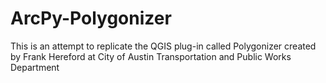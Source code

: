 # ArcPy-Polygonizer
This is an attempt to replicate the QGIS plug-in called Polygonizer created by Frank Hereford at City of Austin Transportation and Public Works Department
